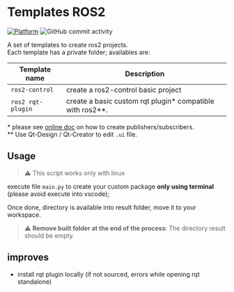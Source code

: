 # Templates ROS2

[![Platform](https://img.shields.io/badge/platform-ROS2-blue?style=flat-square)](https://docs.ros.org/en/foxy/index.html)
![GitHub commit activity](https://img.shields.io/github/commit-activity/w/Assistive-Exoskeleton/Templates_ROS2?style=flat-square)

A set of templates to create ros2 projects.\
Each template has a private folder; availables are:

| Template name | Description |
| --- | ----------- |
| `ros2-control` | create a ros2-control basic project |
| `ros2 rqt-plugin` | create a basic custom rqt plugin* compatible with ros2**. | 

\* please see [online doc](https://docs.ros2.org/foxy/api/rclcpp/classrclcpp_1_1Node.html) on how to create publishers/subscribers.\
\** Use Qt-Design / Qt-Creator to edit `.ui` file.  

## Usage
> :warning: This script works only with linux

execute file `main.py` to create your custom package **only using terminal** (please avoid execute into vscode);

Once done, directory is available into result folder, move it to your workspace. 
> :warning: **Remove built folder at the end of the process**: The directory result should be empty.  


## improves
* install rqt plugin locally (if not sourced, errors while opening rqt standalone)
